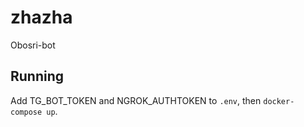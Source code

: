 # zhazha
Obosri-bot

## Running
Add TG_BOT_TOKEN and NGROK_AUTHTOKEN to `.env`, then `docker-compose up`.